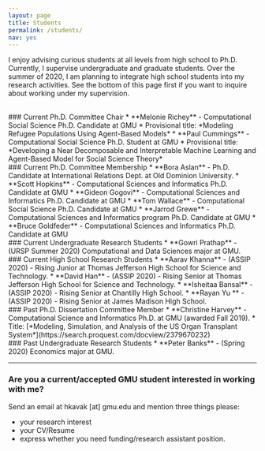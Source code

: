 ```yaml
---
layout: page
title: Students
permalink: /students/
nav: yes
---
```


I enjoy advising curious students at all levels from high school to Ph.D. Currently, I supervise  undergraduate and graduate students. Over the summer of 2020, I am planning to integrate high school students into my research activities. See the bottom of this page first if you want to inquire about working under my supervision.

<br/>
### Current Ph.D. Committee Chair
* **Melonie Richey** - Computational Social Science Ph.D. Candidate  at GMU
  * Provisional title: *Modeling Refugee Populations Using Agent-Based Models*
* **Paul Cummings** - Computational Social Science Ph.D. Student at GMU
  * Provisional title: *Developing a Near Decomposable and Interpretable Machine Learning and Agent-Based Model for Social Science Theory*

<br/>
### Current Ph.D. Committee Membership
* **Bora Aslan** - Ph.D. Candidate at International Relations Dept. at Old Dominion University.
* **Scott Hopkins** - Computational Sciences and Informatics Ph.D. Candidate at GMU 
* **Gideon Gogovi** - Computational Sciences and Informatics Ph.D. Candidate at GMU
* **Tom Wallace** - Computational Social Science Ph.D. Candidate at GMU
* **Jarrod Grewe** - Computational Sciences and Informatics program Ph.D. Candidate  at GMU
* **Bruce Goldfeder** - Computational Sciences and Informatics Ph.D. Candidate at GMU

<br/>
### Current Undergraduate Research Students
* **Gowri Prathap** - (URSP Summer 2020) Computational and Data Sciences major at GMU.

<br/>
### Current High School Research Students
* **Aarav Khanna** - (ASSIP 2020) - Rising Junior at Thomas Jefferson High School for Science and Technology.
* **David Han** - (ASSIP 2020) - Rising Senior at Thomas Jefferson High School for Science and Technology.
* **Isheitaa Bansal** - (ASSIP 2020) - Rising Senior at Chantilly High School.
* **Rayan Yu ** - (ASSIP 2020) - Rising Senior at James Madison High School.

<br/>
### Past Ph.D. Dissertation Committee Member
* **Christine Harvey** - Computational Science and Informatics Ph.D. at GMU (awarded Fall 2019).
  * Title: [*Modeling, Simulation, and Analysis of the US Organ Transplant System*](https://search.proquest.com/docview/2379670232)

<br/>
### Past Undergraduate Research Students
* **Peter Banks** - (Spring 2020) Economics major at GMU.

---
### Are you a current/accepted GMU student interested in working with me?
Send an email at hkavak [at] gmu.edu and mention three things please:  
* your research interest
* your CV/Resume 
* express whether you need funding/research assistant position.
